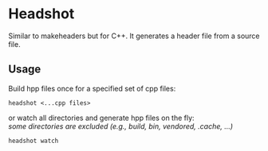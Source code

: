 # Headshot

Similar to makeheaders but for C++. It generates a header file from a source file.

## Usage

Build hpp files once for a specified set of cpp files:

```
headshot <...cpp files>
```

or watch all directories and generate hpp files on the fly:  
*some directories are excluded (e.g., build, bin, vendored, .cache, ...)*

```
headshot watch
```
